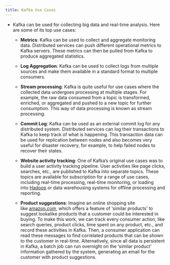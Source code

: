 ```yaml
---
title: Kafka Use Cases
---
```


- Kafka can be used for collecting big data and real-time analysis. Here are some of its top use cases:
	 - **Metrics**: Kafka can be used to collect and aggregate monitoring data. Distributed services can push different operational metrics to Kafka servers. These metrics can then be pulled from Kafka to produce aggregated statistics.

	 - **Log Aggregation**: Kafka can be used to collect logs from multiple sources and make them available in a standard format to multiple consumers.

	 - **Stream processing**: Kafka is quite useful for use cases where the collected data undergoes processing at multiple stages. For example, the raw data consumed from a topic is transformed, enriched, or aggregated and pushed to a new topic for further consumption. This way of data processing is known as stream processing.

	 - **Commit Log**: Kafka can be used as an external commit log for any distributed system. Distributed services can log their transactions to Kafka to keep track of what is happening. This transaction data can be used for replication between nodes and also becomes very useful for disaster recovery, for example, to help failed nodes to recover their states.

	 - **Website activity tracking**: One of Kafka’s original use cases was to build a user activity tracking pipeline. User activities like page clicks, searches, etc., are published to Kafka into separate topics. These topics are available for subscription for a range of use cases, including real-time processing, real-time monitoring, or loading into [Hadoop](https://hadoop.apache.org/) or data warehousing systems for offline processing and reporting.

	 - **Product suggestions**: Imagine an online shopping site like [amazon.com](http://amazon.com/), which offers a feature of ‘similar products’ to suggest lookalike products that a customer could be interested in buying. To make this work, we can track every consumer action, like search queries, product clicks, time spent on any product, etc., and record these activities in Kafka. Then, a consumer application can read these messages to find correlated products that can be shown to the customer in real-time. Alternatively, since all data is persistent in Kafka, a batch job can run overnight on the ‘similar product’ information gathered by the system, generating an email for the customer with product suggestions.
